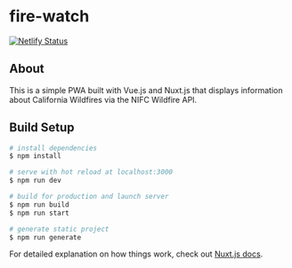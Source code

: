 # fire-watch
[![Netlify Status](https://api.netlify.com/api/v1/badges/d0f317da-9d93-4268-a3f8-6868be87d5d1/deploy-status)](https://app.netlify.com/sites/california-wildfires/deploys)
## About
This is a simple PWA built with Vue.js and Nuxt.js that displays information about 
California Wildfires via the NIFC Wildfire API.

## Build Setup

```bash
# install dependencies
$ npm install

# serve with hot reload at localhost:3000
$ npm run dev

# build for production and launch server
$ npm run build
$ npm run start

# generate static project
$ npm run generate
```

For detailed explanation on how things work, check out [Nuxt.js docs](https://nuxtjs.org).
